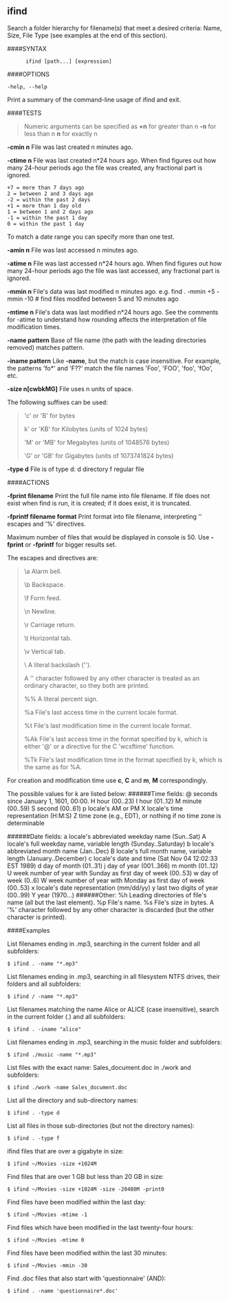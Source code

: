 
ifind
-------

Search a folder hierarchy for filename(s) that meet a desired criteria: Name, Size, File Type (see examples at the end of this section).



####SYNTAX
```
      ifind [path...] [expression]
```
####OPTIONS
```
-help, --help
```
Print a summary of the command-line usage of ifind and exit.

####TESTS

> Numeric arguments can be specified as
> **+n** for greater than n
> **-n**  for less than n
> **n**   for exactly n

**-cmin n** File was last created n minutes ago.

**-ctime n** File was last created n*24 hours ago. When find figures out how many 24-hour periods ago the file was created, any fractional part is ignored.

	+7 = more than 7 days ago
	2 = between 2 and 3 days ago
	-2 = within the past 2 days
	+1 = more than 1 day old
	1 = between 1 and 2 days ago
	-1 = within the past 1 day 
	0 = within the past 1 day

To match a date range you can specify more than one test.

**-amin n** File was last accessed n minutes ago.

**-atime n** File was last accessed n*24 hours ago. When find figures out how many 24-hour periods ago the file was last accessed, any fractional part is ignored.

**-mmin n** File's data was last modified n minutes ago. e.g. find . -mmin +5 -mmin -10 # find files modifed between 5 and 10 minutes ago

**-mtime n** File's data was last modified n*24 hours ago. See the comments for -atime to understand how rounding affects the interpretation of file modification times.

**-name pattern**
Base of file name (the path with the leading directories removed) matches pattern. 

**-iname pattern** Like **-name**, but the match is case insensitive. For example, the patterns 'fo*' and 'F??' match the file names 'Foo', 'FOO', 'foo', 'fOo', etc. 

**-size n[cwbkMG]** File uses n units of space.

The following suffixes can be used:
> 'c' or 'B' for bytes
> 
>  k' or 'KB' for Kilobytes (units of 1024 bytes)
>  
> 'M' or 'MB' for Megabytes (units of 1048576 bytes)
> 
> 'G' or 'GB' for Gigabytes (units of 1073741824 bytes)

**-type d** File is of type d:
	d directory
	f regular file

####ACTIONS

**-fprint filename**
Print the full file name into file filename. If file does not exist when find is run, it is created; if it does exist, it is truncated.

**-fprintf filename format**
Print format into file filename, interpreting '\' escapes and '%' directives.

Maximum number of files that would be displayed in console is 50. Use **-fprint** or **-fprintf** for bigger results set.

The escapes and directives are:
>\a Alarm bell.
>
>\b Backspace.
>
>\f Form feed.
>
>\n Newline.
>
>\r Carriage return.
>
>\t Horizontal tab.
>
>\v Vertical tab.
>
>\\ A literal backslash ('\').
>
>A '\' character followed by any other character is treated as an ordinary character, so they both are printed. 
>
>%% A literal percent sign.
>
>%a File's last access time in the current locale format.
>
>%t File's last modification time in the current locale format.
>
>%Ak File's last access time in the format specified by k, which is either '@' or a directive for the C 'wcsftime' function.
>
>%Tk File's last modification time in the format specified by k, which is the same as for %A.


For creation and modification time use **c**, **C** and **m**, **M** correspondingly.

The possible values for k are listed below:
######Time fields:
	@ seconds since January 1, 1601, 00:00.
	H hour (00..23)
	I hour (01..12)
	M minute (00..59)
	S second (00..61)
	p locale's AM or PM
	X locale's time representation (H:M:S)
	Z time zone (e.g., EDT), or nothing if no time zone is determinable

######Date fields:
	a locale's abbreviated weekday name (Sun..Sat)
	A locale's full weekday name, variable length (Sunday..Saturday)
	b locale's abbreviated month name (Jan..Dec)
	B locale's full month name, variable length (January..December)
	c locale's date and time (Sat Nov 04 12:02:33 EST 1989)
	d day of month (01..31)
	j day of year (001..366)
	m month (01..12)
	U week number of year with Sunday as first day of week (00..53)
	w day of week (0..6)
	W week number of year with Monday as first day of week (00..53)
	x locale's date representation (mm/dd/yy)
	y last two digits of year (00..99)
	Y year (1970...)
######Other:
	%h Leading directories of file's name (all but the last element).
	%p File's name.
	%s File's size in bytes.
	A '%' character followed by any other character is discarded (but the other character is printed).

####Examples

List filenames ending in .mp3, searching in the current folder and all subfolders:
```
$ ifind . -name "*.mp3"
```

List filenames ending in .mp3, searching in all filesystem NTFS drives, their folders and all subfolders:
```
$ ifind / -name "*.mp3"
```

List filenames matching the name Alice or ALICE (case insensitive), search in the current folder (.) and all subfolders:
```
$ ifind . -iname "alice"
```

List filenames ending in .mp3, searching in the music folder and subfolders:
```
$ ifind ./music -name "*.mp3"
```

List files with the exact name: Sales_document.doc in ./work and subfolders:
```
$ ifind ./work -name Sales_document.doc
```

List all the directory and sub-directory names:
```
$ ifind . -type d
```

List all files in those sub-directories (but not the directory names):
```
$ ifind . -type f
```

ifind files that are over a gigabyte in size:
```
$ ifind ~/Movies -size +1024M
```

Find files that are over 1 GB but less than 20 GB in size:
```
$ ifind ~/Movies -size +1024M -size -20480M -print0
```

Find files have been modified within the last day:
```
$ ifind ~/Movies -mtime -1
```

Find files which have been modified in the last twenty-four hours:
```
$ ifind ~/Movies -mtime 0
```

Find files have been modified within the last 30 minutes:
```
$ ifind ~/Movies -mmin -30
```

Find .doc files that also start with 'questionnaire' (AND):
```
$ ifind . -name 'questionnaire*.doc'
```
